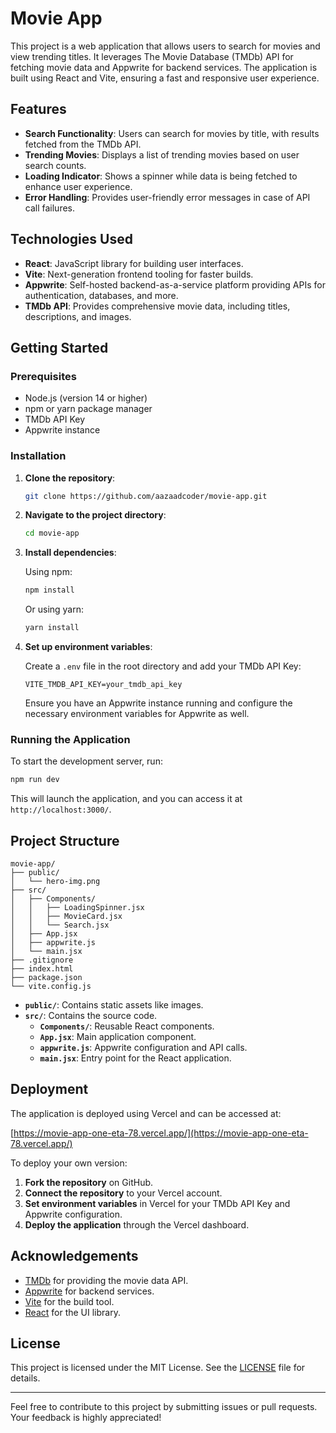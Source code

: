 # Movie App

This project is a web application that allows users to search for movies and view trending titles. It leverages The Movie Database (TMDb) API for fetching movie data and Appwrite for backend services. The application is built using React and Vite, ensuring a fast and responsive user experience.

## Features

- **Search Functionality**: Users can search for movies by title, with results fetched from the TMDb API.
- **Trending Movies**: Displays a list of trending movies based on user search counts.
- **Loading Indicator**: Shows a spinner while data is being fetched to enhance user experience.
- **Error Handling**: Provides user-friendly error messages in case of API call failures.

## Technologies Used

- **React**: JavaScript library for building user interfaces.
- **Vite**: Next-generation frontend tooling for faster builds.
- **Appwrite**: Self-hosted backend-as-a-service platform providing APIs for authentication, databases, and more.
- **TMDb API**: Provides comprehensive movie data, including titles, descriptions, and images.

## Getting Started

### Prerequisites

- Node.js (version 14 or higher)
- npm or yarn package manager
- TMDb API Key
- Appwrite instance

### Installation

1. **Clone the repository**:

   ```bash
   git clone https://github.com/aazaadcoder/movie-app.git
   ```

2. **Navigate to the project directory**:

   ```bash
   cd movie-app
   ```

3. **Install dependencies**:

   Using npm:

   ```bash
   npm install
   ```

   Or using yarn:

   ```bash
   yarn install
   ```

4. **Set up environment variables**:

   Create a `.env` file in the root directory and add your TMDb API Key:

   ```env
   VITE_TMDB_API_KEY=your_tmdb_api_key
   ```

   Ensure you have an Appwrite instance running and configure the necessary environment variables for Appwrite as well.

### Running the Application

To start the development server, run:

```bash
npm run dev
```

This will launch the application, and you can access it at `http://localhost:3000/`.

## Project Structure

```
movie-app/
├── public/
│   └── hero-img.png
├── src/
│   ├── Components/
│   │   ├── LoadingSpinner.jsx
│   │   ├── MovieCard.jsx
│   │   └── Search.jsx
│   ├── App.jsx
│   ├── appwrite.js
│   └── main.jsx
├── .gitignore
├── index.html
├── package.json
└── vite.config.js
```

- **`public/`**: Contains static assets like images.
- **`src/`**: Contains the source code.
  - **`Components/`**: Reusable React components.
  - **`App.jsx`**: Main application component.
  - **`appwrite.js`**: Appwrite configuration and API calls.
  - **`main.jsx`**: Entry point for the React application.

## Deployment

The application is deployed using Vercel and can be accessed at:

[https://movie-app-one-eta-78.vercel.app/](https://movie-app-one-eta-78.vercel.app/)

To deploy your own version:

1. **Fork the repository** on GitHub.
2. **Connect the repository** to your Vercel account.
3. **Set environment variables** in Vercel for your TMDb API Key and Appwrite configuration.
4. **Deploy the application** through the Vercel dashboard.

## Acknowledgements

- [TMDb](https://www.themoviedb.org/) for providing the movie data API.
- [Appwrite](https://appwrite.io/) for backend services.
- [Vite](https://vitejs.dev/) for the build tool.
- [React](https://reactjs.org/) for the UI library.

## License

This project is licensed under the MIT License. See the [LICENSE](LICENSE) file for details.

---

Feel free to contribute to this project by submitting issues or pull requests. Your feedback is highly appreciated!

